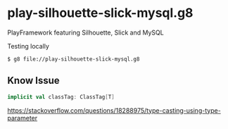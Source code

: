 # play-silhouette-slick-mysql.g8
PlayFramework featuring Silhouette, Slick and MySQL

Testing locally


```
$ g8 file://play-silhouette-slick-mysql.g8
```


## Know Issue

```scala
implicit val classTag: ClassTag[T]
```

https://stackoverflow.com/questions/18288975/type-casting-using-type-parameter
